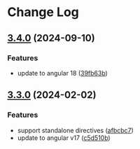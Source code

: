 # Change Log

## [3.4.0](https://github.com/timofei-iatsenko/angular-cc-library/compare/v3.3.0...v3.4.0) (2024-09-10)


### Features

* update to angular 18 ([39fb63b](https://github.com/timofei-iatsenko/angular-cc-library/commit/39fb63b45eeced1cfa3d3a44d6f3531fc4c3a27a))

## [3.3.0](https://github.com/thekip/angular-cc-library/compare/v3.2.0...v3.3.0) (2024-02-02)


### Features

* support standalone directives ([afbcbc7](https://github.com/thekip/angular-cc-library/commit/afbcbc77001c4113876ca23c7ccb1eaec4d8f29d))
* update to angular v17 ([c5d510b](https://github.com/thekip/angular-cc-library/commit/c5d510bcae23c6245bff0db5d9cdce08b0276e96))
